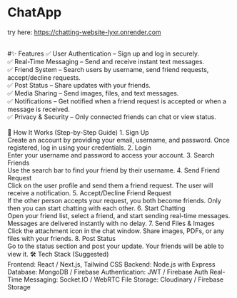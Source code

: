 # ChatApp
try here: https://chatting-website-lyxr.onrender.com

<br>
#✨ Features
✅ User Authentication – Sign up and log in securely.<br>
✅ Real-Time Messaging – Send and receive instant text messages.<br>
✅ Friend System – Search users by username, send friend requests, accept/decline requests.<br>
✅ Post Status – Share updates with your friends.<br>
✅ Media Sharing – Send images, files, and text messages.<br>
✅ Notifications – Get notified when a friend request is accepted or when a message is received.<br>
✅ Privacy & Security – Only connected friends can chat or view status.<br>
<br>
🚀 How It Works (Step-by-Step Guide)
1. Sign Up<br>
Create an account by providing your email, username, and password.
Once registered, log in using your credentials.
2. Login<br>
Enter your username and password to access your account.
3. Search Friends<br>
Use the search bar to find your friend by their username.
4. Send Friend Request<br>
Click on the user profile and send them a friend request.
The user will receive a notification.
5. Accept/Decline Friend Request<br>
If the other person accepts your request, you both become friends.
Only then you can start chatting with each other.
6. Start Chatting<br>
Open your friend list, select a friend, and start sending real-time messages.
Messages are delivered instantly with no delay.
7. Send Files & Images<br>
Click the attachment icon in the chat window.
Share images, PDFs, or any files with your friends.
8. Post Status<br>
Go to the status section and post your update.
Your friends will be able to view it.
🛠️ Tech Stack (Suggested)<br>
Frontend: React / Next.js, Tailwind CSS
Backend: Node.js with Express
Database: MongoDB / Firebase
Authentication: JWT / Firebase Auth
Real-Time Messaging: Socket.IO / WebRTC
File Storage: Cloudinary / Firebase Storage
